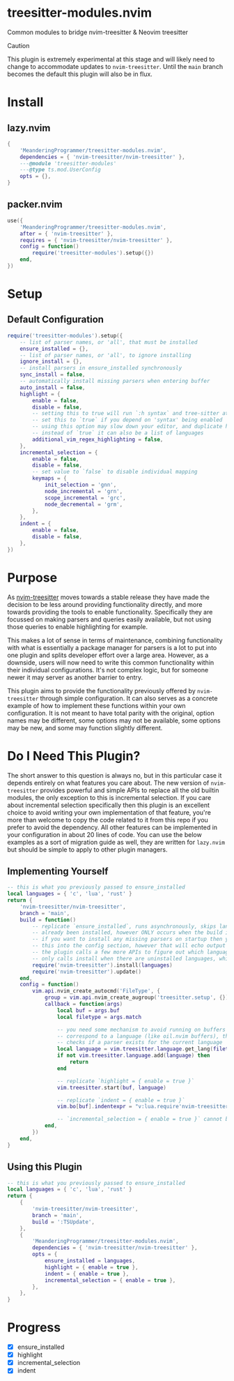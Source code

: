 # treesitter-modules.nvim

Common modules to bridge nvim-treesitter & Neovim treesitter

> [!CAUTION]
>
> This plugin is extremely experimental at this stage and will likely need to change
> to accommodate updates to `nvim-treesitter`. Until the `main` branch becomes the
> default this plugin will also be in flux.

# Install

## lazy.nvim

```lua
{
    'MeanderingProgrammer/treesitter-modules.nvim',
    dependencies = { 'nvim-treesitter/nvim-treesitter' },
    ---@module 'treesitter-modules'
    ---@type ts.mod.UserConfig
    opts = {},
}
```

## packer.nvim

```lua
use({
    'MeanderingProgrammer/treesitter-modules.nvim',
    after = { 'nvim-treesitter' },
    requires = { 'nvim-treesitter/nvim-treesitter' },
    config = function()
        require('treesitter-modules').setup({})
    end,
})
```

# Setup

## Default Configuration

```lua
require('treesitter-modules').setup({
    -- list of parser names, or 'all', that must be installed
    ensure_installed = {},
    -- list of parser names, or 'all', to ignore installing
    ignore_install = {},
    -- install parsers in ensure_installed synchronously
    sync_install = false,
    -- automatically install missing parsers when entering buffer
    auto_install = false,
    highlight = {
        enable = false,
        disable = false,
        -- setting this to true will run `:h syntax` and tree-sitter at the same time
        -- set this to `true` if you depend on 'syntax' being enabled
        -- using this option may slow down your editor, and duplicate highlights
        -- instead of `true` it can also be a list of languages
        additional_vim_regex_highlighting = false,
    },
    incremental_selection = {
        enable = false,
        disable = false,
        -- set value to `false` to disable individual mapping
        keymaps = {
            init_selection = 'gnn',
            node_incremental = 'grn',
            scope_incremental = 'grc',
            node_decremental = 'grm',
        },
    },
    indent = {
        enable = false,
        disable = false,
    },
})
```

# Purpose

As [nvim-treesitter](https://github.com/nvim-treesitter/nvim-treesitter) moves towards
a stable release they have made the decision to be less around providing functionality
directly, and more towards providing the tools to enable functionality. Specifically
they are focussed on making parsers and queries easily available, but not using those
queries to enable highlighting for example.

This makes a lot of sense in terms of maintenance, combining functionality with what
is essentially a package manager for parsers is a lot to put into one plugin and
splits developer effort over a large area. However, as a downside, users will now
need to write this common functionality within their individual configurations. It's
not complex logic, but for someone newer it may server as another barrier to entry.

This plugin aims to provide the functionality previously offered by `nvim-treesitter`
through simple configuration. It can also serves as a concrete example of how to
implement these functions within your own configuration. It is not meant to have
total parity with the original, option names may be different, some options may not
be available, some options may be new, and some may function slightly different.

# Do I Need This Plugin?

The short answer to this question is always no, but in this particular case it depends
entirely on what features you care about. The new version of `nvim-treesitter` provides
powerful and simple APIs to replace all the old builtin modules, the only exception
to this is incremental selection. If you care about incremental selection specifically
then this plugin is an excellent choice to avoid writing your own implementation
of that feature, you're more than welcome to copy the code related to it from this
repo if you prefer to avoid the dependency. All other features can be implemented
in your configuration in about 20 lines of code. You can use the below examples as
a sort of migration guide as well, they are written for `lazy.nvim` but should be
simple to apply to other plugin managers.

## Implementing Yourself

```lua
-- this is what you previously passed to ensure_installed
local languages = { 'c', 'lua', 'rust' }
return {
    'nvim-treesitter/nvim-treesitter',
    branch = 'main',
    build = function()
        -- replicate `ensure_installed`, runs asynchronously, skips languages that have
        -- already been installed, however ONLY occurs when the build is triggered
        -- if you want to install any missing parsers on startup then you'd need to move
        -- this into the config section, however that will echo output on every run
        -- the plugin calls a few more APIs to figure out which languages are missing and
        -- only calls install when there are uninstalled languages, which prevents output
        require('nvim-treesitter').install(languages)
        require('nvim-treesitter').update()
    end,
    config = function()
        vim.api.nvim_create_autocmd('FileType', {
            group = vim.api.nvim_create_augroup('treesitter.setup', {}),
            callback = function(args)
                local buf = args.buf
                local filetype = args.match

                -- you need some mechanism to avoid running on buffers that do not
                -- correspond to a language (like oil.nvim buffers), this implementation
                -- checks if a parser exists for the current language
                local language = vim.treesitter.language.get_lang(filetype) or filetype
                if not vim.treesitter.language.add(language) then
                    return
                end

                -- replicate `highlight = { enable = true }`
                vim.treesitter.start(buf, language)

                -- replicate `indent = { enable = true }`
                vim.bo[buf].indentexpr = "v:lua.require'nvim-treesitter'.indentexpr()"

                -- `incremental_selection = { enable = true }` cannot be easily replicated
            end,
        })
    end,
}
```

## Using this Plugin

```lua
-- this is what you previously passed to ensure_installed
local languages = { 'c', 'lua', 'rust' }
return {
    {
        'nvim-treesitter/nvim-treesitter',
        branch = 'main',
        build = ':TSUpdate',
    },
    {
        'MeanderingProgrammer/treesitter-modules.nvim',
        dependencies = { 'nvim-treesitter/nvim-treesitter' },
        opts = {
            ensure_installed = languages,
            highlight = { enable = true },
            indent = { enable = true },
            incremental_selection = { enable = true },
        },
    },
}
```

# Progress

- [x] ensure_installed
- [x] highlight
- [x] incremental_selection
- [x] indent
